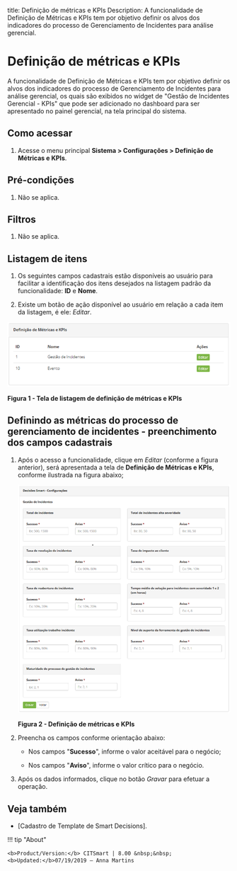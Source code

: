 title: Definição de métricas e KPIs
Description: A funcionalidade de Definição de Métricas e KPIs tem por objetivo definir os alvos dos indicadores do processo de Gerenciamento de Incidentes para análise gerencial.

# Definição de métricas e KPIs

A funcionalidade de Definição de Métricas e KPIs tem por objetivo definir os
alvos dos indicadores do processo de Gerenciamento de Incidentes para análise
gerencial, os quais são exibidos no widget de "Gestão de Incidentes Gerencial -
KPIs" que pode ser adicionado no dashboard para ser apresentado no painel
gerencial, na tela principal do sistema.

Como acessar
-----------

1.  Acesse o menu principal **Sistema > Configurações > Definição de Métricas e
    KPIs**.

Pré-condições
-----------

1.  Não se aplica.

Filtros
-------

1.  Não se aplica.

Listagem de itens
----------------

1.  Os seguintes campos cadastrais estão disponíveis ao usuário para facilitar a
    identificação dos itens desejados na listagem padrão da
    funcionalidade: **ID** e **Nome**.

2.  Existe um botão de ação disponível ao usuário em relação a cada item da
    listagem, é ele: *Editar*.

![Criar](images/kpi-1.png)

**Figura 1 - Tela de listagem de definição de métricas e KPIs**

Definindo as métricas do processo de gerenciamento de incidentes - preenchimento dos campos cadastrais
-------------------------------------------------------------------------------------------------

1.  Após o acesso a funcionalidade, clique em *Editar* (conforme a figura
    anterior), será apresentada a tela de **Definição de Métricas e KPIs**,
    conforme ilustrada na figura abaixo;

    ![Criar](images/kpi-2.png)
    
    **Figura 2 - Definição de métricas e KPIs**

2.  Preencha os campos conforme orientação abaixo:

    -   Nos campos "**Sucesso**", informe o valor aceitável para o negócio;

    -   Nos campos "**Aviso**", informe o valor crítico para o negócio.

3.  Após os dados informados, clique no botão *Gravar* para efetuar a operação.

Veja também
-----------

-   [Cadastro de Template de Smart Decisions].


!!! tip "About"

    <b>Product/Version:</b> CITSmart | 8.00 &nbsp;&nbsp;
    <b>Updated:</b>07/19/2019 – Anna Martins
